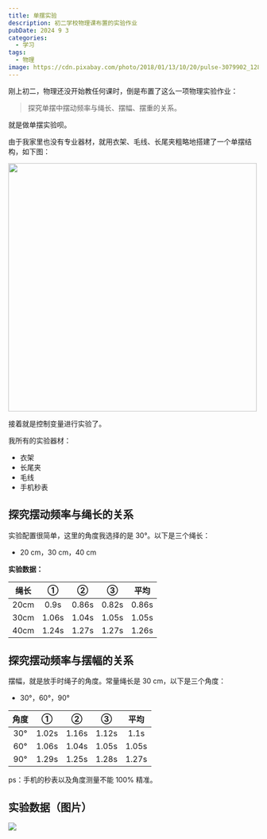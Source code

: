 ```yaml
---
title: 单摆实验
description: 初二学校物理课布置的实验作业
pubDate: 2024 9 3
categories:
  - 学习
tags:
  - 物理
image: https://cdn.pixabay.com/photo/2018/01/13/10/20/pulse-3079902_1280.jpg
---
```

刚上初二，物理还没开始教任何课时，倒是布置了这么一项物理实验作业：

> 探究单摆中摆动频率与绳长、摆幅、摆重的关系。

就是做单摆实验呗。

由于我家里也没有专业器材，就用衣架、毛线、长尾夹粗略地搭建了一个单摆结构，如下图：

<img src="https://pic.imgdb.cn/item/66d70f25d9c307b7e9b3f361.jpg" width=500>


接着就是控制变量进行实验了。

我所有的实验器材：

- 衣架
- 长尾夹
- 毛线
- 手机秒表

## 探究摆动频率与绳长的关系

实验配置很简单，这里的角度我选择的是 30°。以下是三个绳长：

- 20 cm，30 cm，40 cm

**实验数据：**

|  绳长  |   ①   |   ②   |   ③   |  平均   |
| :--: | :---: | :---: | :---: | :---: |
| 20cm | 0.9s  | 0.86s | 0.82s | 0.86s |
| 30cm | 1.06s | 1.04s | 1.05s | 1.05s |
| 40cm | 1.24s | 1.27s | 1.27s | 1.26s |

## 探究摆动频率与摆幅的关系

摆幅，就是放手时绳子的角度。常量绳长是 30 cm，以下是三个角度：

- 30°，60°，90°

| 角度  |   ①   |   ②   |   ③   |  平均   |
| :-: | :---: | :---: | :---: | :---: |
| 30° | 1.02s | 1.16s | 1.12s | 1.1s  |
| 60° | 1.06s | 1.04s | 1.05s | 1.05s |
| 90° | 1.29s | 1.25s | 1.28s | 1.27s |

ps：手机的秒表以及角度测量不能 100% 精准。

## 实验数据（图片）

![](https://s3.bmp.ovh/imgs/2024/09/03/361acbfd0b55fbf5.jpeg)



